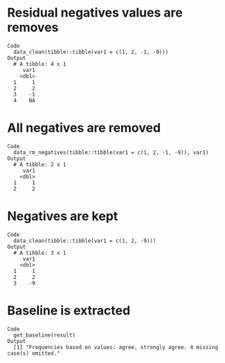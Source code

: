 # Residual negatives values are removes

    Code
      data_clean(tibble::tibble(var1 = c(1, 2, -1, -9)))
    Output
      # A tibble: 4 x 1
         var1
        <dbl>
      1     1
      2     2
      3    -1
      4    NA

# All negatives are removed

    Code
      data_rm_negatives(tibble::tibble(var1 = c(1, 2, -1, -9)), var1)
    Output
      # A tibble: 2 x 1
         var1
        <dbl>
      1     1
      2     2

# Negatives are kept

    Code
      data_clean(tibble::tibble(var1 = c(1, 2, -9)))
    Output
      # A tibble: 3 x 1
         var1
        <dbl>
      1     1
      2     2
      3    -9

# Baseline is extracted

    Code
      get_baseline(result)
    Output
      [1] "Frequencies based on values: agree, strongly agree. 4 missing case(s) omitted."

